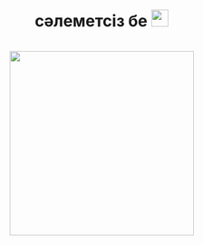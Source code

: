 <div id="hey" align="center">
<h1>
  cәлеметсіз бе
  <img src="https://media.giphy.com/media/hvRJCLFzcasrR4ia7z/giphy.gif" width="30px"/>
</h1>

<br/>

<div align="center">
<img src="https://raw.githubusercontent.com/ilyx666/cfg/main/giphy.gif" align="center" height="325" />
</div>  

<br/>  

<div id="views" align="center">
  <img src="https://komarev.com/ghpvc/?username=ilyx666&style=flat&color=blueviolet" alt=""/>
</div>


